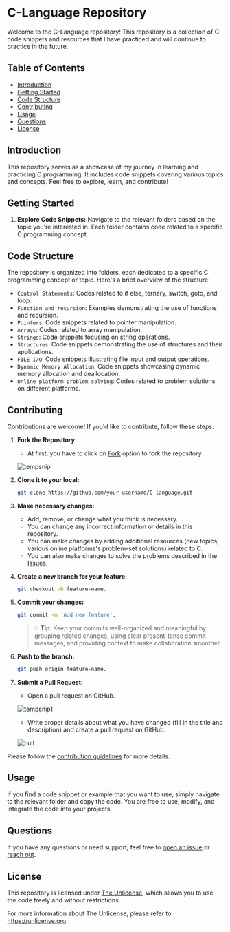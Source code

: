 # C-Language Repository

Welcome to the C-Language repository! This repository is a collection of C code snippets and resources that I have practiced and will continue to practice in the future.

## Table of Contents
- [Introduction](#introduction)
- [Getting Started](#getting-started)
- [Code Structure](#code-structure)
- [Contributing](#contributing)
- [Usage](#usage)
- [Questions](#questions)
- [License](#license)

## Introduction

This repository serves as a showcase of my journey in learning and practicing C programming. It includes code snippets covering various topics and concepts. Feel free to explore, learn, and contribute!

##  Getting Started

1. **Explore Code Snippets:**
  Navigate to the relevant folders based on the topic you're interested in.
  Each folder contains code related to a specific C programming concept.

##  Code Structure

The repository is organized into folders, each dedicated to a specific C programming concept or topic. Here's a brief overview of the structure:

- `Control Statements`: Codes related to if else, ternary, switch, goto, and loop.
- `Function and recursion`: Examples demonstrating the use of functions and recursion.
- `Pointers`: Code snippets related to pointer manipulation.
- `Arrays`: Codes related to array manipulation.
- `Strings`: Code snippets focusing on string operations.
- `Structures`: Code snippets demonstrating the use of structures and their applications.
- `FILE I/O`: Code snippets illustrating file input and output operations.
- `Dynamic Memory Allocation`: Code snippets showcasing dynamic memory allocation and deallocation.
- `Online platform problem solving`: Codes related to problem solutions on different platforms.

##  Contributing

Contributions are welcome! If you'd like to contribute, follow these steps:

1. **Fork the Repository:**
   - At first, you have to click on [Fork](https://github.com/nazmusweb-coding/C-language/fork) option to fork the repository
     
   ![tempsnip](https://github.com/nazmusweb-coding/C-language/assets/120430981/2e6b7640-f396-4d6a-8d55-6ab4f352352d)

3. **Clone it to your local:**
   ```bash
   git clone https://github.com/your-username/C-language.git
   ```
4. **Make necessary changes:**
   - Add, remove, or change what you think is necessary.
   - You can change any incorrect information or details in this repository.
   - You can make changes by adding additional resources (new topics, various online platforms's problem-set solutions) related to C.
   - You can also make changes to solve the problems described in the [Issues](https://github.com/nazmusweb-coding/C-language/issues).

5. **Create a new branch for your feature:**
   ```bash
   git checkout -b feature-name.
   ```
6. **Commit your changes:**
   ```bash
   git commit -m 'Add new feature'.
   ```
   > :bulb: **Tip**: Keep your commits well-organized and meaningful by grouping related changes, using clear present-tense commit messages, and providing context to make collaboration smoother.
   
7. **Push to the branch:**
   ```bash
   git push origin feature-name.
   ```
8. **Submit a Pull Request:**
   - Open a pull request on GitHub.

   ![tempsnip1](https://github.com/nazmusweb/C-language/assets/120430981/da0266d9-c59e-4b56-a4cd-97bcb341a779)

   - Write proper details about what you have changed (fill in the title and description) and create a pull request on GitHub.
  
   ![Full](https://github.com/nazmusweb/C-language/assets/120430981/2d65e179-3179-4a16-879a-0a6a1ae088f9)



Please follow the [contribution guidelines](https://docs.github.com/en/communities/setting-up-your-project-for-healthy-contributions/creating-a-default-community-health-file) for more details.

## Usage

If you find a code snippet or example that you want to use, simply navigate to the relevant folder and copy the code. You are free to use, modify, and integrate the code into your projects.

##  Questions

If you have any questions or need support, feel free to [open an issue](https://github.com/nazmusweb-coding/C-language/issues/new) or [reach out](mailto:nazmusweb.official@gmail.com).

## License
This repository is licensed under [The Unlicense](https://github.com/nazmusweb-coding/C-language/blob/main/LICENSE), which allows you to use the code freely and without restrictions.

For more information about The Unlicense, please refer to https://unlicense.org.
